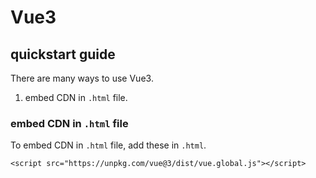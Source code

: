 # Vue3
## quickstart guide
There are many ways to use Vue3.

1. embed CDN in `.html` file.

### embed CDN in `.html` file
To embed CDN in `.html` file, add these in `.html`.

```
<script src="https://unpkg.com/vue@3/dist/vue.global.js"></script>
```
